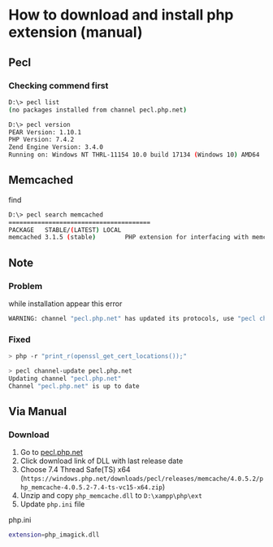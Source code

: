 # How to download and install php extension (manual)

## Pecl

### Checking commend first

```bash
D:\> pecl list
(no packages installed from channel pecl.php.net)
```
```bash
D:\> pecl version
PEAR Version: 1.10.1
PHP Version: 7.4.2
Zend Engine Version: 3.4.0
Running on: Windows NT THRL-11154 10.0 build 17134 (Windows 10) AMD64
```

## Memcached

find
```bash
D:\> pecl search memcached
=======================================
PACKAGE   STABLE/(LATEST) LOCAL
memcached 3.1.5 (stable)        PHP extension for interfacing with memcached via libmemcached library
```

## Note

### Problem

while installation appear this error
```bash
WARNING: channel "pecl.php.net" has updated its protocols, use "pecl channel-update pecl.php.net" to update
```

### Fixed

```bash
> php -r "print_r(openssl_get_cert_locations());"
```

```bash
> pecl channel-update pecl.php.net
Updating channel "pecl.php.net"
Channel "pecl.php.net" is up to date
```

## Via Manual

### Download

1. Go to <a href="https://pecl.php.net/package/memcache">pecl.php.net</a>
2. Click download link of DLL with last release date
3. Choose 7.4 Thread Safe(TS) x64 (`https://windows.php.net/downloads/pecl/releases/memcache/4.0.5.2/php_memcache-4.0.5.2-7.4-ts-vc15-x64.zip`)
4. Unzip and copy `php_memcache.dll` to `D:\xampp\php\ext`
5. Update `php.ini` file


php.ini
```bash
extension=php_imagick.dll
```
